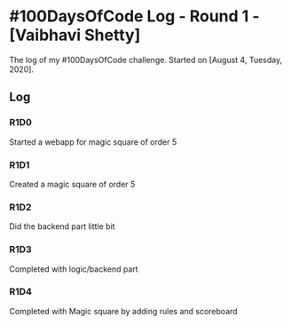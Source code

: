 # #100DaysOfCode Log - Round 1 - [Vaibhavi Shetty]

The log of my #100DaysOfCode challenge. Started on [August 4, Tuesday, 2020].

## Log

### R1D0 
Started a webapp for magic square of order 5
### R1D1
Created a magic square of order 5
### R1D2
Did the backend part little bit
### R1D3
Completed with logic/backend part
### R1D4
Completed with Magic square by adding rules and scoreboard

